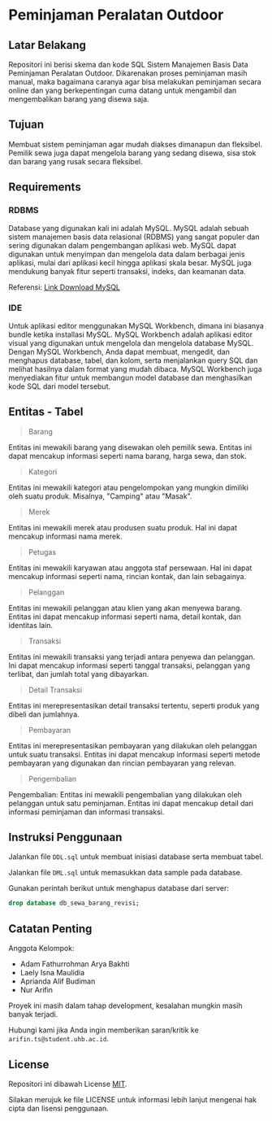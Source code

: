 # Peminjaman Peralatan Outdoor

## Latar Belakang

Repositori ini berisi skema dan kode SQL Sistem Manajemen Basis Data Peminjaman Peralatan Outdoor. Dikarenakan proses peminjaman masih manual, maka bagaimana caranya agar bisa melakukan peminjaman secara online dan yang berkepentingan cuma datang untuk mengambil dan mengembalikan barang yang disewa saja.

## Tujuan

Membuat sistem peminjaman agar mudah diakses dimanapun dan fleksibel. Pemilik sewa juga dapat mengelola barang yang sedang disewa, sisa stok dan barang yang rusak secara fleksibel.

## Requirements

### RDBMS

Database yang digunakan kali ini adalah MySQL. MySQL adalah sebuah sistem manajemen basis data relasional (RDBMS) yang sangat populer dan sering digunakan dalam pengembangan aplikasi web. MySQL dapat digunakan untuk menyimpan dan mengelola data dalam berbagai jenis aplikasi, mulai dari aplikasi kecil hingga aplikasi skala besar. MySQL juga mendukung banyak fitur seperti transaksi, indeks, dan keamanan data.

Referensi: [Link Download MySQL](https://www.mysql.com/downloads/)

### IDE

Untuk aplikasi editor menggunakan MySQL Workbench, dimana ini biasanya bundle ketika installasi MySQL. MySQL Workbench adalah aplikasi editor visual yang digunakan untuk mengelola dan mengelola database MySQL. Dengan MySQL Workbench, Anda dapat membuat, mengedit, dan menghapus database, tabel, dan kolom, serta menjalankan query SQL dan melihat hasilnya dalam format yang mudah dibaca. MySQL Workbench juga menyediakan fitur untuk membangun model database dan menghasilkan kode SQL dari model tersebut.

## Entitas - Tabel

> Barang

Entitas ini mewakili barang yang disewakan oleh pemilik sewa. Entitas ini dapat mencakup informasi seperti nama barang, harga sewa, dan stok.

> Kategori

Entitas ini mewakili kategori atau pengelompokan yang mungkin dimiliki oleh suatu produk. Misalnya, "Camping" atau "Masak".

> Merek

Entitas ini mewakili merek atau produsen suatu produk. Hal ini dapat mencakup informasi nama merek.

> Petugas

Entitas ini mewakili karyawan atau anggota staf persewaan. Hal ini dapat mencakup informasi seperti nama, rincian kontak, dan lain sebagainya.

> Pelanggan

Entitas ini mewakili pelanggan atau klien yang akan menyewa barang. Entitas ini dapat mencakup informasi seperti nama, detail kontak, dan identitas lain.

> Transaksi

Entitas ini mewakili transaksi yang terjadi antara penyewa dan pelanggan. Ini dapat mencakup informasi seperti tanggal transaksi, pelanggan yang terlibat, dan jumlah total yang dibayarkan.

> Detail Transaksi

Entitas ini merepresentasikan detail transaksi tertentu, seperti produk yang dibeli dan jumlahnya.

> Pembayaran

Entitas ini merepresentasikan pembayaran yang dilakukan oleh pelanggan untuk suatu transaksi. Entitas ini dapat mencakup informasi seperti metode pembayaran yang digunakan dan rincian pembayaran yang relevan.

> Pengembalian

Pengembalian: Entitas ini mewakili pengembalian yang dilakukan oleh pelanggan untuk satu peminjaman. Entitas ini dapat mencakup detail dari informasi peminjaman dan informasi transaksi.

## Instruksi Penggunaan

Jalankan file `DDL.sql` untuk membuat inisiasi database serta membuat tabel.

Jalankan file `DML.sql` untuk memasukkan data sample pada database.

Gunakan perintah berikut untuk menghapus database dari server:

```sql
drop database db_sewa_barang_revisi;
```

## Catatan Penting

Anggota Kelompok:

- Adam Fathurrohman Arya Bakhti
- Laely Isna Maulidia
- Aprianda Alif Budiman
- Nur Arifin

Proyek ini masih dalam tahap development, kesalahan mungkin masih banyak terjadi.

Hubungi kami jika Anda ingin memberikan saran/kritik ke `arifin.ts@student.uhb.ac.id`.

## License

Repositori ini dibawah License [MIT](LICENSE).

Silakan merujuk ke file LICENSE untuk informasi lebih lanjut mengenai hak cipta dan lisensi penggunaan.
